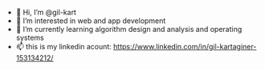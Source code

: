 - 👋 Hi, I’m @gil-kart
- 👀 I’m interested in web and app development
- 🌱 I’m currently learning algorithm design and analysis and operating systems
- 📫 this is my linkedin acount:
https://www.linkedin.com/in/gil-kartaginer-153134212/

<!---
gil-kart/gil-kart is a ✨ special ✨ repository because its `README.md` (this file) appears on your GitHub profile.
You can click the Preview link to take a look at your changes.
--->
